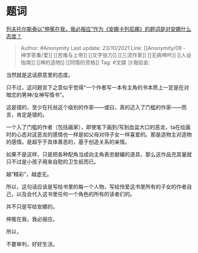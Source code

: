 # 题词
[列夫托尔斯泰以“伸冤在我，我必报应”作为《安娜卡列尼娜》的题词是对安娜什么态度？](https://www.zhihu.com/question/26606810/answer/2184242445)

> Author: #Anonymity
> Last update: *23/10/2021*
> Link: [[Anonymity/09 - 神学答集/爱]] [[苦难与上帝]] [[文字张力]] [[三流作家]] [[无病呻吟]] [[人设指南]] [[神的造物]] [[同情的资格]]
> Tag: #文娱
> 沙海拾金:

当然就是这话原意里的态度。

只不过，这问题言下之意似乎觉得“一个作者写一本有主角的书本质上一定是在对暗恋的男神/女神写情书”。

这是错的，至少在托翁这个级别的作家——或曰，真的迈入了门槛的作家——而言，肯定是错的。

一个入了门槛的作者（包括画家），即使笔下画到/写到血盆大口的恶龙，ta在绘画时的心态对这恶龙的感情也一样是如父母对待子女一样喜爱的。那是造物主对造物的感情。是超乎于具体善恶的，基于创造关系的亲情。

如果不是这样，只是把各种配角当成向主角表忠献媚的道具，那么这作品充其量就只不过是小孩子用来自慰的卫生纸而已。

越“精彩”，越虚无。

所以，这句话应该是写给书里的每一个人物，写给怜爱这书里所有的子女的作者自己，以及会代入这书里任何一个角色的所有的读者们的。

并不只是写给安娜的。

伸冤在我，我必报应。

所以，

不要审判，好好生活。
